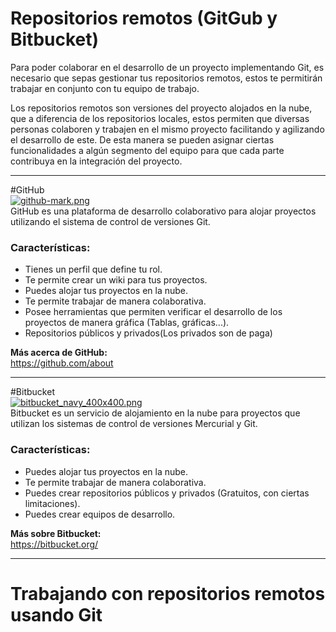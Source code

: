 # **Repositorios remotos (GitGub y Bitbucket)**  
Para poder colaborar en el desarrollo de un proyecto implementando Git, es necesario que sepas gestionar tus repositorios remotos, estos te permitirán trabajar en conjunto con tu equipo de trabajo.  

Los repositorios remotos son versiones del proyecto alojados en la nube, que a diferencia de los repositorios locales, estos permiten que diversas personas colaboren y trabajen en el mismo proyecto facilitando y agilizando el desarrollo de este. De esta manera se pueden asignar ciertas funcionalidades a algún segmento del equipo para que cada parte contribuya en la integración del proyecto.  
***
#GitHub  
[![github-mark.png](https://s5.postimg.org/suu4vwwtj/github_mark.png)](https://postimg.org/image/yvrtszjfn/)  
GitHub es una plataforma de desarrollo colaborativo para alojar proyectos utilizando el sistema de control de versiones Git.  
### Características:  
* Tienes un perfil que define tu rol.
* Te permite crear un wiki para tus proyectos.
* Puedes alojar tus proyectos en la nube.
* Te permite trabajar de manera colaborativa.
* Posee herramientas que permiten verificar el desarrollo de los proyectos de manera gráfica (Tablas, gráficas...).  
* Repositorios públicos y privados(Los privados son de paga)

**Más acerca de GitHub:**  
https://github.com/about  
***

#Bitbucket  
[![bitbucket_navy_400x400.png](https://s5.postimg.org/adzq53gvb/bitbucket_navy_400x400.png)](https://postimg.org/image/grot8clr7/)  
Bitbucket es un servicio de alojamiento en la nube para proyectos que utilizan los sistemas de control de versiones Mercurial y Git.  
### Características:  
* Puedes alojar tus proyectos en la nube.
* Te permite trabajar de manera colaborativa.
* Puedes crear repositorios públicos y privados (Gratuitos, con ciertas limitaciones).
* Puedes crear equipos de desarrollo.  

**Más sobre Bitbucket:**  
https://bitbucket.org/
***
# **Trabajando con repositorios remotos usando Git**  
